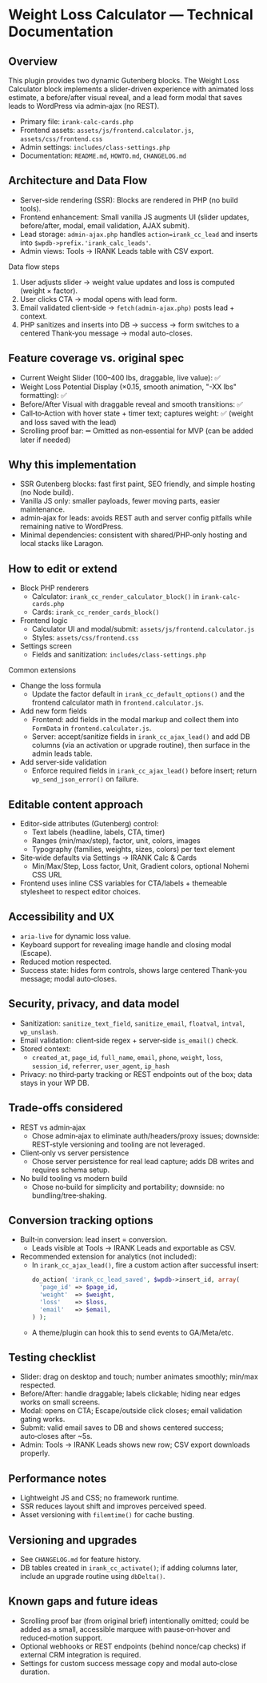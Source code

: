 # Weight Loss Calculator — Technical Documentation

## Overview
This plugin provides two dynamic Gutenberg blocks. The Weight Loss Calculator block implements a slider-driven experience with animated loss estimate, a before/after visual reveal, and a lead form modal that saves leads to WordPress via admin‑ajax (no REST).

- Primary file: `irank-calc-cards.php`
- Frontend assets: `assets/js/frontend.calculator.js`, `assets/css/frontend.css`
- Admin settings: `includes/class-settings.php`
- Documentation: `README.md`, `HOWTO.md`, `CHANGELOG.md`

## Architecture and Data Flow
- Server‑side rendering (SSR): Blocks are rendered in PHP (no build tools).
- Frontend enhancement: Small vanilla JS augments UI (slider updates, before/after, modal, email validation, AJAX submit).
- Lead storage: `admin-ajax.php` handles `action=irank_cc_lead` and inserts into `$wpdb->prefix.'irank_calc_leads'`.
- Admin views: Tools → IRANK Leads table with CSV export.

Data flow steps
1) User adjusts slider → weight value updates and loss is computed (weight × factor).
2) User clicks CTA → modal opens with lead form.
3) Email validated client‑side → `fetch(admin-ajax.php)` posts lead + context.
4) PHP sanitizes and inserts into DB → success → form switches to a centered Thank‑you message → modal auto-closes.

## Feature coverage vs. original spec
- Current Weight Slider (100–400 lbs, draggable, live value): ✅
- Weight Loss Potential Display (×0.15, smooth animation, "-XX lbs" formatting): ✅
- Before/After Visual with draggable reveal and smooth transitions: ✅
- Call‑to‑Action with hover state + timer text; captures weight: ✅ (weight and loss saved with the lead)
- Scrolling proof bar: ➖ Omitted as non‑essential for MVP (can be added later if needed)

## Why this implementation
- SSR Gutenberg blocks: fast first paint, SEO friendly, and simple hosting (no Node build).
- Vanilla JS only: smaller payloads, fewer moving parts, easier maintenance.
- admin‑ajax for leads: avoids REST auth and server config pitfalls while remaining native to WordPress.
- Minimal dependencies: consistent with shared/PHP‑only hosting and local stacks like Laragon.

## How to edit or extend
- Block PHP renderers
  - Calculator: `irank_cc_render_calculator_block()` in `irank-calc-cards.php`
  - Cards: `irank_cc_render_cards_block()`
- Frontend logic
  - Calculator UI and modal/submit: `assets/js/frontend.calculator.js`
  - Styles: `assets/css/frontend.css`
- Settings screen
  - Fields and sanitization: `includes/class-settings.php`

Common extensions
- Change the loss formula
  - Update the factor default in `irank_cc_default_options()` and the frontend calculator math in `frontend.calculator.js`.
- Add new form fields
  - Frontend: add fields in the modal markup and collect them into `FormData` in `frontend.calculator.js`.
  - Server: accept/sanitize fields in `irank_cc_ajax_lead()` and add DB columns (via an activation or upgrade routine), then surface in the admin leads table.
- Add server‑side validation
  - Enforce required fields in `irank_cc_ajax_lead()` before insert; return `wp_send_json_error()` on failure.

## Editable content approach
- Editor-side attributes (Gutenberg) control:
  - Text labels (headline, labels, CTA, timer)
  - Ranges (min/max/step), factor, unit, colors, images
  - Typography (families, weights, sizes, colors) per text element
- Site‑wide defaults via Settings → IRANK Calc & Cards
  - Min/Max/Step, Loss factor, Unit, Gradient colors, optional Nohemi CSS URL
- Frontend uses inline CSS variables for CTA/labels + themeable stylesheet to respect editor choices.

## Accessibility and UX
- `aria-live` for dynamic loss value.
- Keyboard support for revealing image handle and closing modal (Escape).
- Reduced motion respected.
- Success state: hides form controls, shows large centered Thank‑you message; modal auto‑closes.

## Security, privacy, and data model
- Sanitization: `sanitize_text_field`, `sanitize_email`, `floatval`, `intval`, `wp_unslash`.
- Email validation: client‑side regex + server‑side `is_email()` check.
- Stored context:
  - `created_at`, `page_id`, `full_name`, `email`, `phone`, `weight`, `loss`, `session_id`, `referrer`, `user_agent`, `ip_hash`
- Privacy: no third‑party tracking or REST endpoints out of the box; data stays in your WP DB.

## Trade‑offs considered
- REST vs admin‑ajax
  - Chose admin‑ajax to eliminate auth/headers/proxy issues; downside: REST‑style versioning and tooling are not leveraged.
- Client‑only vs server persistence
  - Chose server persistence for real lead capture; adds DB writes and requires schema setup.
- No build tooling vs modern build
  - Chose no‑build for simplicity and portability; downside: no bundling/tree‑shaking.

## Conversion tracking options
- Built‑in conversion: lead insert = conversion.
  - Leads visible at Tools → IRANK Leads and exportable as CSV.
- Recommended extension for analytics (not included):
  - In `irank_cc_ajax_lead()`, fire a custom action after successful insert:
    ```php
    do_action( 'irank_cc_lead_saved', $wpdb->insert_id, array(
      'page_id' => $page_id,
      'weight'  => $weight,
      'loss'    => $loss,
      'email'   => $email,
    ) );
    ```
  - A theme/plugin can hook this to send events to GA/Meta/etc.

## Testing checklist
- Slider: drag on desktop and touch; number animates smoothly; min/max respected.
- Before/After: handle draggable; labels clickable; hiding near edges works on small screens.
- Modal: opens on CTA; Escape/outside click closes; email validation gating works.
- Submit: valid email saves to DB and shows centered success; auto‑closes after ~5s.
- Admin: Tools → IRANK Leads shows new row; CSV export downloads properly.

## Performance notes
- Lightweight JS and CSS; no framework runtime.
- SSR reduces layout shift and improves perceived speed.
- Asset versioning with `filemtime()` for cache busting.

## Versioning and upgrades
- See `CHANGELOG.md` for feature history.
- DB tables created in `irank_cc_activate()`; if adding columns later, include an upgrade routine using `dbDelta()`.

## Known gaps and future ideas
- Scrolling proof bar (from original brief) intentionally omitted; could be added as a small, accessible marquee with pause‑on‑hover and reduced‑motion support.
- Optional webhooks or REST endpoints (behind nonce/cap checks) if external CRM integration is required.
- Settings for custom success message copy and modal auto‑close duration.
